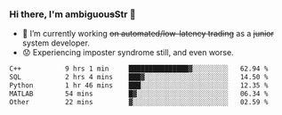 ### Hi there, I'm ambiguou~~s~~Str 👋

<!--
**ambiguoustexture/ambiguoustexture** is a ✨ _special_ ✨ repository because its `README.md` (this file) appears on your GitHub profile.

Here are some ideas to get you started:
-->
- 🔭 I’m currently working ~~on automated/low-latency trading~~ as a ~~junior~~ system developer.
- :worried: Experiencing imposter syndrome still, and even worse.

<!--START_SECTION:waka-->

```txt
C++           9 hrs 1 min     ███████████████▓░░░░░░░░░   62.94 %
SQL           2 hrs 4 mins    ███▓░░░░░░░░░░░░░░░░░░░░░   14.50 %
Python        1 hr 46 mins    ███░░░░░░░░░░░░░░░░░░░░░░   12.35 %
MATLAB        54 mins         █▓░░░░░░░░░░░░░░░░░░░░░░░   06.34 %
Other         22 mins         ▓░░░░░░░░░░░░░░░░░░░░░░░░   02.59 %
```

<!--END_SECTION:waka-->
